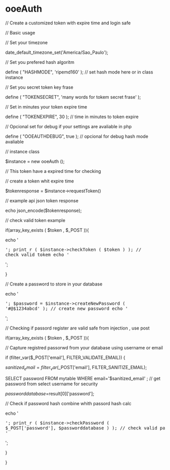 # ooeAuth
// Create a customized token with expire time and login safe

// Basic usage

// Set your timezone

date_default_timezone_set('America/Sao_Paulo');

// Set you prefered hash algoritm

define ( "HASHMODE", 'ripemd160' ); // set hash mode here or in class instance

// Set you secret token key frase

define ( "TOKENSECRET", 'many words for tokem secret frase' );

// Set in minutes your token expire time

define ( "TOKENEXPIRE", 30 ); // time in minutes to token expire

// Opcional set for debug if your settings are avaliable in php

define ( "OOEAUTHDEBUG", true ); // opcional for debug hash mode avaliable

// instance class

$instance = new ooeAuth ();

// This token have a expired time for checking

// create a token whit expire time

$tokenresponse = $instance->requestToken()


// example api json token response

echo json_encode($tokenresponse);

// check valid token example

if(array_key_exists ( $token , $_POST )){


echo '<pre>';
print_r ( $instance->checkToken ( $token ) ); // check valid tokem
echo '</pre>';


}

// Create a password to store in your database

echo '<pre>';
$password = $instance->createNewPassword ( '#@$1234abcd' ); // create new password
echo '</pre>';

// Checking if passord register are valid safe from injection , use post 

if(array_key_exists ( $token , $_POST )){

// Capture registred passorwd from your database using username or email

if (filter_var($_POST['email'], FILTER_VALIDATE_EMAIL)) {

$sanitized_email = filter_var($_POST['email'], FILTER_SANITIZE_EMAIL);

SELECT password FROM mytable WHERE email='$sanitized_email' ; // get password from select username for security

$passworddatabase=$result[0]['password'];

// Check if password hash combine whith passord hash calc

echo '<pre>';
print_r ( $instance->checkPassword ( $_POST['password'], $passworddatabase ) ); // check valid password
echo '</pre>';

  }
  
}
